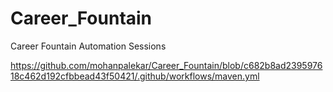 # Career_Fountain
Career Fountain Automation Sessions

https://github.com/mohanpalekar/Career_Fountain/blob/c682b8ad239597618c462d192cfbbead43f50421/.github/workflows/maven.yml
